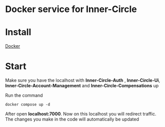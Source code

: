 # Docker service for Inner-Circle 

# Install
[Docker](https://www.docker.com/)

# Start 
Make sure you have the localhost with **Inner-Circle-Auth** , **Inner-Circle-Ui**, **Inner-Circle-Account-Management** and **Inner-Circle-Compensations** up

Run the command 
```
docker compose up -d
```

After open **localhost:7000**. Now on this localhost you will redirect traffic. The changes you make in the code will automatically be updated 
